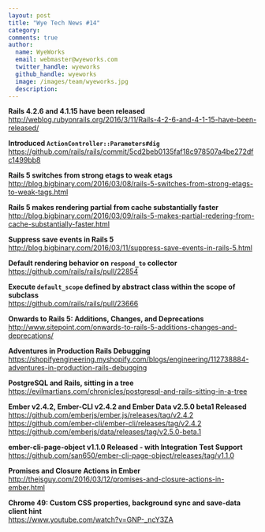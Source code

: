 ```yaml
---
layout: post
title: "Wye Tech News #14"
category:
comments: true
author:
  name: WyeWorks
  email: webmaster@wyeworks.com
  twitter_handle: wyeworks
  github_handle: wyeworks
  image: /images/team/wyeworks.jpg
  description:
---
```



**Rails 4.2.6 and 4.1.15 have been released**<br/>
http://weblog.rubyonrails.org/2016/3/11/Rails-4-2-6-and-4-1-15-have-been-released/

**Introduced `ActionController::Parameters#dig`**<br/>
https://github.com/rails/rails/commit/5cd2beb0135faf18c978507a4be272dfc1499bb8

**Rails 5 switches from strong etags to weak etags**<br/>
http://blog.bigbinary.com/2016/03/08/rails-5-switches-from-strong-etags-to-weak-tags.html


<!-- more -->


**Rails 5 makes rendering partial from cache substantially faster**<br/>
http://blog.bigbinary.com/2016/03/09/rails-5-makes-partial-redering-from-cache-substantially-faster.html

**Suppress save events in Rails 5**<br/>
http://blog.bigbinary.com/2016/03/11/suppress-save-events-in-rails-5.html

**Default rendering behavior on `respond_to` collector**<br/>
https://github.com/rails/rails/pull/22854

**Execute `default_scope` defined by abstract class within the scope of subclass**<br/>
https://github.com/rails/rails/pull/23666

**Onwards to Rails 5: Additions, Changes, and Deprecations**<br/>
http://www.sitepoint.com/onwards-to-rails-5-additions-changes-and-deprecations/

**Adventures in Production Rails Debugging**<br/>
https://shopifyengineering.myshopify.com/blogs/engineering/112738884-adventures-in-production-rails-debugging

**PostgreSQL and Rails, sitting in a tree**<br/>
https://evilmartians.com/chronicles/postgresql-and-rails-sitting-in-a-tree

**Ember v2.4.2, Ember-CLI v2.4.2 and Ember Data v2.5.0 beta1 Released**<br/>
https://github.com/emberjs/ember.js/releases/tag/v2.4.2<br/>
https://github.com/ember-cli/ember-cli/releases/tag/v2.4.2<br/>
https://github.com/emberjs/data/releases/tag/v2.5.0-beta.1

**ember-cli-page-object v1.1.0 Released - with Integration Test Support**<br/>
https://github.com/san650/ember-cli-page-object/releases/tag/v1.1.0

**Promises and Closure Actions in Ember**<br/>
http://thejsguy.com/2016/03/12/promises-and-closure-actions-in-ember.html

**Chrome 49: Custom CSS properties, background sync and save-data client hint**<br/>
https://www.youtube.com/watch?v=GNP-_ncY3ZA
